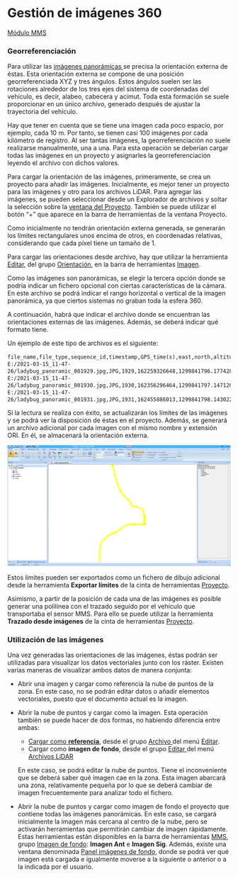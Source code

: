 # Gestión de imágenes 360

[Módulo MMS](./)

### Georreferenciación

Para utilizar las [imágenes panorámicas ](archivos-de-imagen-360-mms.md)se precisa la orientación externa de éstas. Esta orientación externa se compone de una posición georreferenciada XYZ y tres ángulos. Estos ángulos suelen ser las rotaciones alrededor de los tres ejes del sistema de coordenadas del vehículo, es decir, alabeo, cabecera y acimut. Toda esta formación se suele proporcionar en un único archivo, generado después de ajustar la trayectoria del vehículo.

Hay que tener en cuenta que se tiene una imagen cada poco espacio, por ejemplo, cada 10 m. Por tanto, se tienen casi 100 imágenes por cada kilómetro de registro. Al ser tantas imágenes, la georreferenciación no suele realizarse manualmente, una a una. Para esta operación se deberían cargar todas las imágenes en un proyecto y asignarles la georreferenciación leyendo el archivo con dichos valores.

Para cargar la orientación de las imágenes, primeramente, se crea un proyecto para añadir las imágenes. Inicialmente, es mejor tener un proyecto para las imágenes y otro para los archivos LiDAR. Para agregar las imágenes, se pueden seleccionar desde un Explorador de archivos y soltar la selección sobre la [ventana del Proyecto](../introduccion/paneles-de-la-aplicacion/panel-proyecto.md). También se puede utilizar el botón “+” que aparece en la barra de herramientas de la ventana Proyecto.

Como inicialmente no tendrán orientación externa generada, se generarán los límites rectangulares unos encima de otros, en coordenadas relativas, considerando que cada píxel tiene un tamaño de 1.

Para cargar las orientaciones desde archivo, hay que utilizar la herramienta [Editar](../herramientas-para-imagenes/editar-orientacion-de-imagenes-desde-archivo.md), del grupo [Orientación](../fichas-de-herramientas/ficha-de-herramientas-imagen/orientacion.md), en la barra de herramientas [Imagen](../fichas-de-herramientas/ficha-de-herramientas-imagen/).

Como las imágenes son panorámicas, se elegir la tercera opción donde se podría indicar un fichero opcional con ciertas características de la cámara. En este archivo se podrá indicar el rango horizontal o vertical de la imagen panorámica, ya que ciertos sistemas no graban toda la esfera 360.

A continuación, habrá que indicar el archivo donde se encuentran las orientaciones externas de las imágenes. Además, se deberá indicar qué formato tiene.

Un ejemplo de este tipo de archivos es el siguiente:

```
file_name,file_type,sequence_id,timestamp,GPS_time(s),east,north,altitude,attitude(x)=roll,attitude(y)=pitch,attitude(z)=pan,frame_id
E:/2021-03-15_11-47-26/ladybug_panoramic_001929.jpg,JPG,1929,162259326648,1299841796.17742848,596126.402298610075,3121341.12428526115,51.4542347844690084,177.971166137430686,2.05551927384272703,-93.0967238715002026,3791
E:/2021-03-15_11-47-26/ladybug_panoramic_001930.jpg,JPG,1930,162356296464,1299841797.14712691,596131.650464848964,3121341.97523138579,51.2559816902503371,177.033894729433285,0.378351863176165426,-113.457547588796572,3792
E:/2021-03-15_11-47-26/ladybug_panoramic_001931.jpg,JPG,1931,162455886013,1299841798.14302278,596136.238556805649,3121344.82461331319,51.1919172378256917,176.771113624685285,-0.33364872741620677,-137.619259427909441,3793
```

Si la lectura se realiza con éxito, se actualizarán los límites de las imágenes y se podrá ver la disposición de éstas en el proyecto. Además, se generará un archivo adicional por cada imagen con el mismo nombre y extensión ORI. En él, se almacenará la orientación externa.

![Vista de un proyecto con imágenes 360 cargadas](<../../.gitbook/assets/image (14).png>)

Estos límites pueden ser exportados como un fichero de dibujo adicional desde la herramienta **Exportar límites** de la cinta de herramientas [Proyecto](../fichas-de-herramientas/ficha-de-herramientas-proyecto/limites-proyecto.md).

Asimismo, a partir de la posición de cada una de las imágenes es posible generar una polilínea con el trazado seguido por el vehículo que transportaba el sensor MMS. Para ello se puede utilizar la herramienta **Trazado desde imágenes** de la cinta de herramientas [Proyecto](../fichas-de-herramientas/ficha-de-herramientas-proyecto/limites-proyecto.md).

### Utilización de las imágenes

Una vez generadas las orientaciones de las imágenes, éstas podrán ser utilizadas para visualizar los datos vectoriales junto con los ráster. Existen varias maneras de visualizar ambos datos de manera conjunta:

* Abrir una imagen y cargar como referencia la nube de puntos de la zona. En este caso, no se podrán editar datos o añadir elementos vectoriales, puesto que el documento actual es la imagen.
*   Abrir la nube de puntos y cargar como la imagen. Esta operación también se puede hacer de dos formas, no habiendo diferencia entre ambas:

    * [Cargar como **referencia**](../operaciones-con-archivos/abrir-archivos-de-referencia.md), desde el grupo [Archivo ](../fichas-de-herramientas/ficha-de-herramientas-editar/editar-archivo.md)del menú [Editar](../fichas-de-herramientas/ficha-de-herramientas-editar/).
    * Cargar como **imagen de fondo**, desde el grupo [Editar ](../fichas-de-herramientas/ficha-de-herramientas-archivos-lidar/editar-puntos-en-archivos-lidar.md)del menú [Archivos LiDAR](../fichas-de-herramientas/ficha-de-herramientas-archivos-lidar/)

    En este caso, se podrá editar la nube de puntos. Tiene el inconveniente que se deberá saber qué imagen cae en la zona. Esta imagen abarcará una zona, relativamente pequeña por lo que se deberá cambiar de imagen frecuentemente para analizar todo el fichero.
* Abrir la nube de puntos y cargar como imagen de fondo el proyecto que contiene todas las imágenes panorámicas. En este caso, se cargará inicialmente la imagen más cercana al centro de la nube, pero se activarán herramientas que permitirán cambiar de imagen rápidamente. Estas herramientas están disponibles en la barra de herramientas [MMS](../fichas-de-herramientas/ficha-de-herramientas-mms.md), grupo [Imagen de fondo](imagen-de-fondo.md): **Imagen Ant** e **Imagen Sig**. Además, existe una ventana denominada [Panel imágenes de fondo](../introduccion/paneles-de-la-aplicacion/panel-imagenes-de-fondo.md), donde se podrá ver qué imagen está cargada e igualmente moverse a la siguiente o anterior o a la indicada por el usuario.
